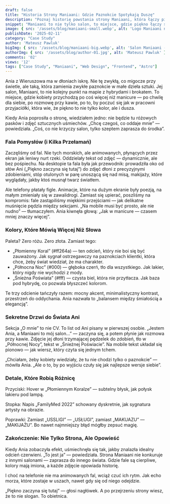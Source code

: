 ```yaml
---
draft: false
title: "Historia Strony Maniaani: Gdzie Paznokcie Spotykają Duszę"
description: "Poznaj historię powstania strony Maniaani, która łączy piękno i duszę w unikalny sposób. Zobacz, jak proces projektowania i kolory zostały dobrane, aby stworzyć miejsce, które zaprasza ciszą."
snippet: "Maniaani to nie tylko salon, to miejsce, gdzie piękno łączy się z duszą, a każda wizyta to coś więcej niż manicure."
image: { src: '/assets/blog/maniaani-small.webp', alt: 'Logo Maniaani na tle w odcieniach Północnej Nocy.' }
publishDate: '2025-02-11'
category: "Case Study"
author: 'Mateusz Pawluk'
bigImg: { src: '/assets/blog/maniaani-big.webp', alt: 'Salon Maniaani - zdjęcie wnętrza z falistymi przejściami.' }
authorImg: { src: '/assets/blog/author-01.jpg', alt: 'Mateusz Pawluk' }
comments: '02'
views: '12'
tags: ["Case Study", "Maniaani", "Web Design", "Frontend", "Astro"]
---
```


Ania z Wieruszowa ma w dłoniach iskrę. Nie tę zwykłą, co migocze przy świetle, ale taką, która zamienia zwykłe paznokcie w małe dzieła sztuki. Jej salon, Maniaani, to nie kolejny punkt na mapie z hybrydami i brokatem. To miejsce, gdzie kobiety przychodzą po coś więcej niż manicure — po chwilę dla siebie, po rozmowę przy kawie, po to, by poczuć się jak w pracowni przyjaciółki, która wie, że piękno to nie tylko kolor, ale i dusza.

Kiedy Ania poprosiła o stronę, wiedziałem jedno: nie będzie tu różowych pasków i zdjęć sztucznych uśmiechów. „Chcę czegoś, co oddaje mnie” — powiedziała. „Coś, co nie krzyczy salon, tylko szeptem zaprasza do środka”.

### Fala Pomysłów (i Kilka Przełamań)

Zaczęliśmy od fal. Nie tych morskich, ale animowanych, płynących przez ekran jak leniwy nurt rzeki. Oddzielały tekst od zdjęć — dynamicznie, ale bez pośpiechu. Na desktopie ta fala była jak przewodnik: prowadziła oko od słów Ani („Piękno zaczyna się tutaj”) do zdjęć dłoni z precyzyjnymi zdobieniami, stóp otulonych w parę unoszącą się nad misą, makijaży, które wyglądały, jakby ktoś musnął twarz światłem.

Ale telefony płatały figle. Animacje, które na dużym ekranie były poezją, na małym zmieniały się w zawalidrogi. Zamiast się upierać, poszliśmy na kompromis: fale zastąpiliśmy miękkimi przejściami — jak delikatne muśnięcie pędzla między sekcjami. „Na mobile musi być prosto, ale nie nudno” — tłumaczyłem. Ania kiwnęła głową: „Jak w manicure — czasem mniej znaczy więcej”.

### Kolory, Które Mówią Więcej Niż Słowa

Paleta? Zero różu. Zero złota. Zamiast tego:

- „Płomienny Koral” (#ff264a) — ten odcień, który nie boi się być zauważony. Jak sygnał ostrzegawczy na paznokciach klientki, która chce, żeby świat wiedział, że ma charakter.
- „Północna Noc” (#000) — głęboka czerń, tło dla wszystkiego. Jak lakier, który nigdy nie wychodzi z mody.
- „Śnieżna Poświata” (#fff) — czysta biel, która nie przytłacza. Jak baza pod hybrydę, co pozwala błyszczeć kolorom.

Te trzy odcienie tańczyły razem: mocny akcent, minimalistyczny kontrast, przestrzeń do oddychania. Ania nazwała to „balansem między śmiałością a elegancją”.

### Sekretne Drzwi do Świata Ani

Sekcja „O mnie” to nie CV. To list od Ani pisany w pierwszej osobie. „Jestem Ania, a Maniaani to mój salon…” — zaczyna się, a potem płynie jak rozmowa przy kawie. Zdjęcie jej dłoni trzymającej pędzelek do zdobień, tło w „Północnej Nocy”, tekst w „Śnieżnej Poświacie”. Na mobile tekst układał się pionowo — jak wiersz, który czyta się jednym tchem.

„Chciałam, żeby kobiety wiedziały, że tu nie chodzi tylko o paznokcie” — mówiła Ania. „Ale o to, by po wyjściu czuły się jak najlepsze wersje siebie”.

### Detale, Które Robią Różnicę

Przyciski: Hover w „Płomiennym Koralze” — subtelny błysk, jak połysk lakieru pod lampą.

Stopka: Napis „FamilyMed 2022” schowany dyskretnie, jak sygnatura artysty na obrazie.

Poprawki: Zamiast „USSLIGI” — „USŁUGI”, zamiast „MAKUAZU” — „MAKIJAŻU”. Bo nawet najmniejszy błąd mógłby zepsuć magię.

### Zakończenie: Nie Tylko Strona, Ale Opowieść

Kiedy Ania zobaczyła efekt, uśmiechnęła się tak, jakby znalazła idealny odcień czerwieni. „To jest ja” — powiedziała. Strona Maniaani nie konkuruje z innymi salonami — zaprasza do innego świata. Gdzie fale są cierpliwe, kolory mają imiona, a każde zdjęcie opowiada historię.

I choć na telefonie nie ma animowanych fal, wciąż czuć ich rytm. Jak echo morza, które zostaje w uszach, nawet gdy się od niego odejdzie.

„Piękno zaczyna się tutaj” — głosi nagłówek. A po przejrzeniu strony wiesz, że to nie slogan. To obietnica.
